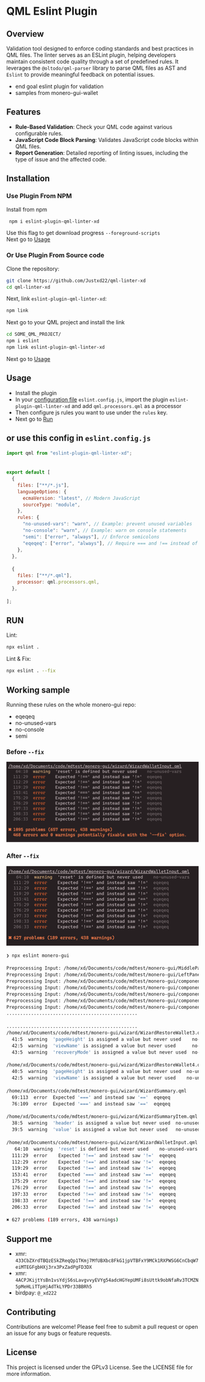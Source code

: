 # QML Eslint Plugin

## Overview

Validation tool designed to enforce coding standards and best practices in QML files. The linter serves as an ESLint plugin, helping developers maintain consistent code quality through a set of predefined rules. It leverages the `@oltodo/qml-parser` library to parse QML files as AST and `Eslint` to provide meaningful feedback on potential issues.

- end goal eslint plugin for validation
- samples from monero-gui-wallet

## Features

- **Rule-Based Validation**: Check your QML code against various configurable rules.
- **JavaScript Code Block Parsing**: Validates JavaScript code blocks within QML files.
- **Report Generation**: Detailed reporting of linting issues, including the type of issue and the affected code.

## Installation
### Use Plugin From NPM
Install from npm
```sh
 npm i eslint-plugin-qml-linter-xd
```
Use this flag to get download progress `--foreground-scripts`  
Next go to [Usage](#usage)


### Or Use Plugin From Source code

Clone the repository:

```bash
git clone https://github.com/Justxd22/qml-linter-xd
cd qml-linter-xd
```

Next, link `eslint-plugin-qml-linter-xd`:

```sh
npm link
```

Next go to your QML project and install the link
```sh
cd SOME_QML_PROJECT/
npm i eslint
npm link eslint-plugin-qml-linter-xd
```
Next go to [Usage](#usage)


## Usage
- Install the plugin
- In your [configuration file](https://eslint.org/docs/latest/use/configure/configuration-files#configuration-file) `eslint.config.js`, import the plugin `eslint-plugin-qml-linter-xd` and add `qml.processors.qml` as a processor
- Then configure js rules you want to use under the `rules` key.
- Next go to [Run](#run)

## or use this config in `eslint.config.js`


```js
import qml from "eslint-plugin-qml-linter-xd";


export default [
  {
    files: ["**/*.js"],
    languageOptions: {
      ecmaVersion: "latest", // Modern JavaScript
      sourceType: "module",
    },
    rules: {
      "no-unused-vars": "warn", // Example: prevent unused variables
      "no-console": "warn", // Example: warn on console statements
      "semi": ["error", "always"], // Enforce semicolons
      "eqeqeq": ["error", "always"], // Require === and !== instead of == and !=
    },
  },

  {
    files: ["**/*.qml"],
    processor: qml.processors.qml,
  },

];
```
## RUN
Lint:
```sh
npx eslint .
```
Lint & Fix:
```sh
npx eslint . --fix
```

## Working sample
Running these rules on the whole monero-gui repo:
- eqeqeq
- no-unused-vars
- no-console
- semi
### Before `--fix`
![err](.res/err.png)
### After `--fix`
![fixed](.res/fixed.png)

```bash
❯ npx eslint monero-gui

Preprocessing Input: /home/xd/Documents/code/mdtest/monero-gui/MiddlePanel.qml
Preprocessing Input: /home/xd/Documents/code/mdtest/monero-gui/LeftPanel.qml
Preprocessing Input: /home/xd/Documents/code/mdtest/monero-gui/components/AdvancedOptionsItem.qml
Preprocessing Input: /home/xd/Documents/code/mdtest/monero-gui/components/CheckBox.qml
Preprocessing Input: /home/xd/Documents/code/mdtest/monero-gui/components/CheckBox2.qml
Preprocessing Input: /home/xd/Documents/code/mdtest/monero-gui/components/ContextMenu.qml
Preprocessing Input: /home/xd/Documents/code/mdtest/monero-gui/components/ContextMenuItem.qml
................................................

................................................
/home/xd/Documents/code/mdtest/monero-gui/wizard/WizardRestoreWallet3.qml
  41:5  warning  'pageHeight' is assigned a value but never used    no-unused-vars
  42:5  warning  'viewName' is assigned a value but never used      no-unused-vars
  43:5  warning  'recoveryMode' is assigned a value but never used  no-unused-vars

/home/xd/Documents/code/mdtest/monero-gui/wizard/WizardRestoreWallet4.qml
  40:5  warning  'pageHeight' is assigned a value but never used  no-unused-vars
  42:5  warning  'viewName' is assigned a value but never used    no-unused-vars

/home/xd/Documents/code/mdtest/monero-gui/wizard/WizardSummary.qml
  69:113  error  Expected '===' and instead saw '=='  eqeqeq
  76:109  error  Expected '===' and instead saw '=='  eqeqeq

/home/xd/Documents/code/mdtest/monero-gui/wizard/WizardSummaryItem.qml
  38:5  warning  'header' is assigned a value but never used  no-unused-vars
  39:5  warning  'value' is assigned a value but never used   no-unused-vars

/home/xd/Documents/code/mdtest/monero-gui/wizard/WizardWalletInput.qml
   64:10  warning  'reset' is defined but never used    no-unused-vars
  111:29  error    Expected '!==' and instead saw '!='  eqeqeq
  112:29  error    Expected '!==' and instead saw '!='  eqeqeq
  119:29  error    Expected '!==' and instead saw '!='  eqeqeq
  153:41  error    Expected '===' and instead saw '=='  eqeqeq
  175:29  error    Expected '!==' and instead saw '!='  eqeqeq
  176:29  error    Expected '!==' and instead saw '!='  eqeqeq
  197:33  error    Expected '!==' and instead saw '!='  eqeqeq
  198:33  error    Expected '!==' and instead saw '!='  eqeqeq
  206:33  error    Expected '!==' and instead saw '!='  eqeqeq

✖ 627 problems (189 errors, 438 warnings)

```

## Support me

- xmr: `433CbZXrdTBQzESkZReqQp1TKmj7MfUBXbc8FkG1jpVTBFxY9MCk1RXPWSG6CnCbqW7eiMTEGFgbHXj3rx3PxZadPgFD3DX`
- xmr: `4ACPJKijtYsBn1vsYdjS6sLavgvvyEVYg54adcHGYepUMFi8sUttk9obNfaRv3TCMZN5pMeHLiTTpHjAdTkLYPDr33BBRh5`
- birdpay: `@_xd222`

## Contributing
Contributions are welcome! Please feel free to submit a pull request or open an issue for any bugs or feature requests.

## License
This project is licensed under the GPLv3 License. See the LICENSE file for more information.
